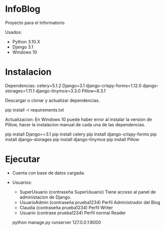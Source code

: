 # InfoBlog
Proyecto para el Informatorio

Usados:
- Python 3.10.X
- Django 3.1
- Windows 10

# Instalacion

  Dependencias: 
  celery=5.1.2
  Django=3.1
  django-crispy-forms=1.12.0
  django-storages=1.11.1
  django-tinymce=3.3.0
  Pillow=8.3.1

  Descargar o clonar y actualizar dependencias.
  
  pip install -r requirements.txt
  
  Actualizacion: En Windows 10 puede haber error al instalar la version de Pillow, hacer la instalacion manual de cada una de las dependencias.
  
  pip install Django==3.1
  pip install celery
  pip install django-crispy-forms
  pip install django-storages
  pip install django-tinymce
  pip install Pillow
  
 # Ejecutar
 
 - Cuenta con base de datos cargada.
- Usuarios:
  * SuperUsuario (contraseña SuperUsuario) Tiene acceso al panel de administacion de Django.
  * UsuarioAdmin (contraseña prueba1234) Perfil Administrador del Blog
  * Claudia (contraseña prueba1234) Perfil Writer
  * Usuario (contrase prueba1234) Perfil normal Reader
  
  python manage.py runserver 127.0.0.1:8000
 
